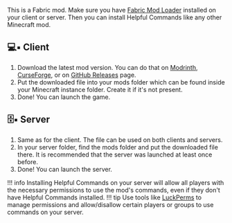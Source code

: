 This is a Fabric mod. Make sure you have [Fabric Mod Loader](https://fabricmc.net/) installed on your client or server. Then you can install Helpful Commands like any other Minecraft mod.

## 💻▪ Client
1. Download the latest mod version. You can do that on [Modrinth](https://modrinth.com/mod/helpfulcommands/versions), [CurseForge](https://curseforge.com/minecraft/mc-mods/helpful-commands), or on [GitHub Releases](https://github.com/ThatsNotM3/HelpfulCommands/releases) page.
2. Put the downloaded file into your mods folder which can be found inside your Minecraft instance folder. Create it if it's not present.
3. Done! You can launch the game.

## 🗄️▪ Server
1. Same as for the client. The file can be used on both clients and servers.
2. In your server folder, find the mods folder and put the downloaded file there. It is recommended that the server was launched at least once before.
3. Done! You can launch the server.

!!! info
    Installing Helpful Commands on your server will allow all players with the necessary permissions to use the mod's commands, even if they don't have Helpful Commands installed.
!!! tip
    Use tools like [LuckPerms](https://luckperms.net/) to manage permissions and allow/disallow certain players or groups to use commands on your server.